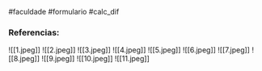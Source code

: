 #faculdade #formulario #calc_dif
### Referencias:

![[1.jpeg]]
![[2.jpeg]]
![[3.jpeg]]
![[4.jpeg]]
![[5.jpeg]]
![[6.jpeg]]
![[7.jpeg]]
![[8.jpeg]]
![[9.jpeg]]
![[10.jpeg]]
![[11.jpeg]]